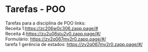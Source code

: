 # Tarefas - POO
 Tarefas para a disciplina de POO
 links:</br>
 Receita 1:https://zc206w0c306.zapp.page/#</br>
 Receita 4:https://zu2u06stu2v0.zapp.page/#/</br>
 Formulário: https://zv2q067mv2r0.zapp.page/#/</br>
 tarefa 1 gerência de estados: https://zv2q067mv2r0.zapp.page/#/</br>


